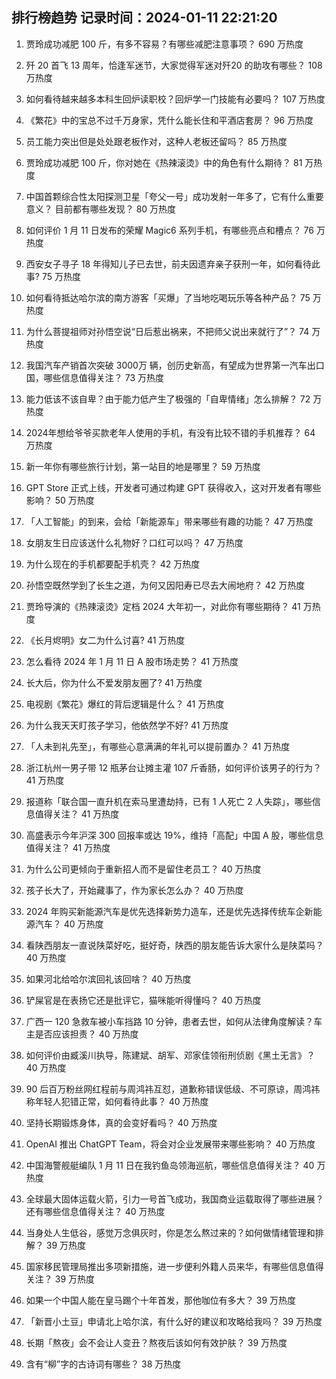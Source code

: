 
## 排行榜趋势 记录时间：2024-01-11 22:21:20
  
  1. 贾玲成功减肥 100 斤，有多不容易？有哪些减肥注意事项？ 690 万热度
    
  2. 歼 20 首飞 13 周年，恰逢军迷节，大家觉得军迷对歼20 的助攻有哪些？ 108 万热度
    
  3. 如何看待越来越多本科生回炉读职校？回炉学一门技能有必要吗？ 107 万热度
    
  4. 《繁花》中的宝总不过千万身家，凭什么能长住和平酒店套房？ 96 万热度
    
  5. 员工能力突出但是处处跟老板作对，这种人老板还留吗？ 85 万热度
    
  6. 贾玲成功减肥 100 斤，你对她在《热辣滚烫》中的角色有什么期待？ 81 万热度
    
  7. 中国首颗综合性太阳探测卫星「夸父一号」成功发射一年多了，它有什么重要意义？ 目前都有哪些发现？ 80 万热度
    
  8. 如何评价 1 月 11 日发布的荣耀 Magic6 系列手机，有哪些亮点和槽点？ 76 万热度
    
  9. 西安女子寻子 18 年得知儿子已去世，前夫因遗弃亲子获刑一年，如何看待此事? 75 万热度
    
  10. 如何看待抵达哈尔滨的南方游客「买爆」了当地吃喝玩乐等各种产品？ 75 万热度
    
  11. 为什么菩提祖师对孙悟空说“日后惹出祸来，不把师父说出来就行了”？ 74 万热度
    
  12. 我国汽车产销首次突破 3000万 辆，创历史新高，有望成为世界第一汽车出口国，哪些信息值得关注？ 73 万热度
    
  13. 能力低该不该自卑？由于能力低产生了极强的「自卑情绪」怎么排解？ 72 万热度
    
  14. 2024年想给爷爷买款老年人使用的手机，有没有比较不错的手机推荐？ 64 万热度
    
  15. 新一年你有哪些旅行计划，第一站目的地是哪里？ 59 万热度
    
  16. GPT Store 正式上线，开发者可通过构建 GPT 获得收入，这对开发者有哪些影响？ 50 万热度
    
  17. 「人工智能」的到来，会给「新能源车」带来哪些有趣的功能？ 47 万热度
    
  18. 女朋友生日应该送什么礼物好？口红可以吗？ 47 万热度
    
  19. 为什么现在的手机都要配手机壳？ 42 万热度
    
  20. 孙悟空既然学到了长生之道，为何又因阳寿已尽去大闹地府？ 42 万热度
    
  21. 贾玲导演的《热辣滚烫》定档 2024 大年初一，对此你有哪些期待？ 41 万热度
    
  22. 《长月烬明》女二为什么讨喜? 41 万热度
    
  23. 怎么看待 2024 年 1 月 11 日 A 股市场走势？ 41 万热度
    
  24. 长大后，你为什么不爱发朋友圈了? 41 万热度
    
  25. 电视剧《繁花》爆红的背后逻辑是什么？ 41 万热度
    
  26. 为什么我天天盯孩子学习，他依然学不好? 41 万热度
    
  27. 「人未到礼先至」，有哪些心意满满的年礼可以提前置办？ 41 万热度
    
  28. 浙江杭州一男子带 12 瓶茅台让摊主灌 107 斤香肠，如何评价该男子的行为？ 41 万热度
    
  29. 报道称「联合国一直升机在索马里遭劫持，已有 1 人死亡 2 人失踪」，哪些信息值得关注？ 41 万热度
    
  30. 高盛表示今年沪深 300 回报率或达 19%，维持「高配」中国 A 股，哪些信息值得关注？ 41 万热度
    
  31. 为什么公司更倾向于重新招人而不是留住老员工？ 40 万热度
    
  32. 孩子长大了，开始藏事了，作为家长怎么办？ 40 万热度
    
  33. 2024 年购买新能源汽车是优先选择新势力造车，还是优先选择传统车企新能源汽车？ 40 万热度
    
  34. 看陕西朋友一直说陕菜好吃，挺好奇，陕西的朋友能告诉大家什么是陕菜吗？ 40 万热度
    
  35. 如果河北给哈尔滨回礼该回啥？ 40 万热度
    
  36. 铲屎官是在表扬它还是批评它，猫咪能听得懂吗？ 40 万热度
    
  37. 广西一 120 急救车被小车挡路 10 分钟，患者去世，如何从法律角度解读？车主是否应该担责？ 40 万热度
    
  38. 如何评价由臧溪川执导，陈建斌、胡军、邓家佳领衔刑侦剧《黑土无言》？ 40 万热度
    
  39. 90 后百万粉丝网红程前与周鸿祎互怼，道歉称错误低级、不可原谅，周鸿祎称年轻人犯错正常，如何看待此事？ 40 万热度
    
  40. 坚持长期锻炼身体，真的会变好看吗？ 40 万热度
    
  41. OpenAI 推出 ChatGPT Team，将会对企业发展带来哪些影响？ 40 万热度
    
  42. 中国海警舰艇编队 1 月 11 日在我钓鱼岛领海巡航，哪些信息值得关注？ 40 万热度
    
  43. 全球最大固体运载火箭，引力一号首飞成功，我国商业运载取得了哪些进展？还有哪些信息值得关注？ 40 万热度
    
  44. 当身处人生低谷，感觉万念俱灰时，你是怎么熬过来的？如何做情绪管理和排解？ 39 万热度
    
  45. 国家移民管理局推出多项新措施，进一步便利外籍人员来华，有哪些信息值得关注？ 39 万热度
    
  46. 如果一个中国人能在皇马踢个十年首发，那他咖位有多大？ 39 万热度
    
  47. 「新晋小土豆」申请北上哈尔滨，有什么好的建议和攻略给我吗？ 39 万热度
    
  48. 长期「熬夜」会不会让人变丑？熬夜后该如何有效护肤？ 39 万热度
    
  49. 含有“柳”字的古诗词有哪些？ 38 万热度
    